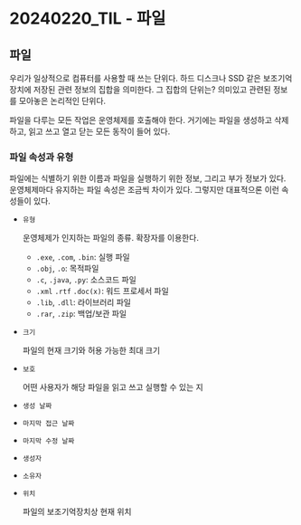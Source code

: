 # 20240220_TIL - 파일

## 파일

우리가 일상적으로 컴퓨터를 사용할 때 쓰는 단위다. 하드 디스크나 SSD 같은 보조기억장치에 저장된 관련 정보의 집합을 의미한다. 그 집합의 단위는? 의미있고 관련된 정보를 모아놓은 논리적인 단위다.

파일을 다루는 모든 작업은 운영체제를 호출해야 한다. 거기에는 파일을 생성하고 삭제하고, 읽고 쓰고 열고 닫는 모든 동작이 들어 있다.

### 파일 속성과 유형

파일에는 식별하기 위한 이름과 파일을 실행하기 위한 정보, 그리고 부가 정보가 있다. 운영체제마다 유지하는 파일 속성은 조금씩 차이가 있다. 그렇지만 대표적으론 이런 속성들이 있다.

- `유형`
    
    운영체제가 인지하는 파일의 종류. 확장자를 이용한다.
    
    - `.exe`, `.com`, `.bin`: 실행 파일
    - `.obj`, `.o`: 목적파일
    - `.c`, `.java`, `.py`: 소스코드 파일
    - `.xml` `.rtf` `.doc(x)`: 워드 프로세서 파일
    - `.lib`, `.dll`: 라이브러리 파일
    - `.rar`, `.zip`: 백업/보관 파일
- `크기`
    
    파일의 현재 크기와 허용 가능한 최대 크기
    
- `보호`
    
    어떤 사용자가 해당 파일을 읽고 쓰고 실행할 수 있는 지
    
- `생성 날짜`
- `마지막 접근 날짜`
- `마지막 수정 날짜`
- `생성자`
- `소유자`
- `위치`
    
    파일의 보조기억장치상 현재 위치